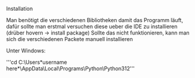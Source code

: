 Installation 

Man benötigt die verschiedenen Bibliotheken damit das Programm läuft, dafür sollte man erstmal versuchen diese ueber die IDE zu installieren (drüber hovern -> install package)
Sollte das nicht funktionieren, kann man sich die verschiedenen Packete manuell installieren

Unter Windows:

'''cd C:\Users\*username here*\AppData\Local\Programs\Python\Python312\'''

